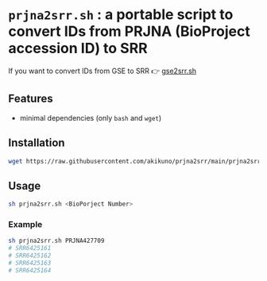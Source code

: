 # `prjna2srr.sh` : a portable script to convert IDs from PRJNA (BioProject accession ID) to SRR

If you want to convert IDs from GSE to SRR :point_right: [gse2srr.sh](https://github.com/akikuno/gse2srr)

## Features

- minimal dependencies (only `bash` and `wget`)

## Installation

```bash
wget https://raw.githubusercontent.com/akikuno/prjna2srr/main/prjna2srr.sh
```

## Usage

```bash
sh prjna2srr.sh <BioPorject Number>
```

### Example

```bash
sh prjna2srr.sh PRJNA427709
# SRR6425161
# SRR6425162
# SRR6425163
# SRR6425164
```

